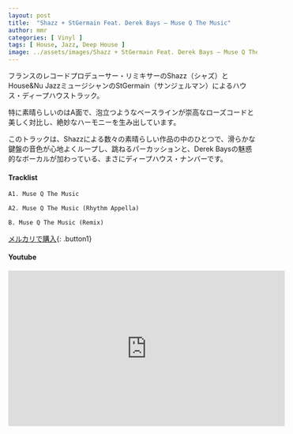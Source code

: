 ```yaml
---
layout: post
title:  "Shazz + StGermain Feat. Derek Bays – Muse Q The Music"
author: mmr
categories: [ Vinyl ]
tags: [ House, Jazz, Deep House ]
image: ../assets/images/Shazz + StGermain Feat. Derek Bays – Muse Q The Music.webp
---
```


フランスのレコードプロデューサー・リミキサーのShazz（シャズ）とHouse&Nu JazzミュージシャンのStGermain（サンジェルマン）によるハウス・ディープハウストラック。

特に素晴らしいのはA面で、泡立つようなベースラインが崇高なローズコードと美しく対比し、絶妙なハーモニーを生み出しています。

このトラックは、Shazzによる数々の素晴らしい作品の中のひとつで、滑らかな鍵盤の音色が心地よくループし、跳ねるパーカッションと、Derek Baysの魅惑的なボーカルが加わっている、まさにディープハウス・ナンバーです。

#### Tracklist
```md
A1. Muse Q The Music

A2. Muse Q The Music (Rhythm Appella)

B. Muse Q The Music (Remix)
```

[メルカリで購入](https://jp.mercari.com/item/m75396316896?afid=6142608987){: .button1}

#### Youtube
<iframe width="560" height="315" src="https://www.youtube.com/embed/1NxtT_EK-Qc?si=Oq4wlud-ftc4c61J" title="YouTube video player" frameborder="0" allow="accelerometer; autoplay; clipboard-write; encrypted-media; gyroscope; picture-in-picture; web-share" referrerpolicy="strict-origin-when-cross-origin" allowfullscreen></iframe>